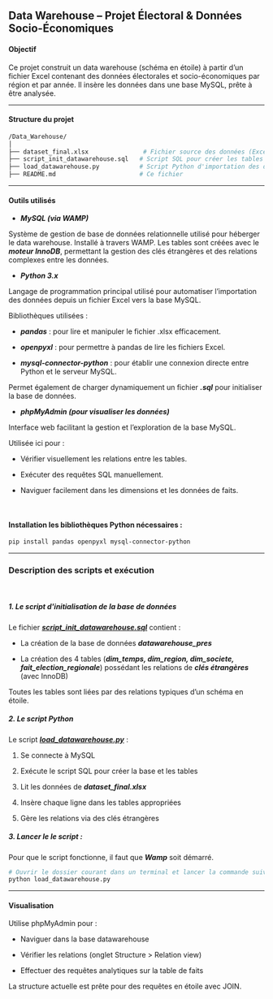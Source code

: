 ## Data Warehouse – Projet Électoral & Données Socio-Économiques

#### Objectif
Ce projet construit un data warehouse (schéma en étoile) à partir d’un fichier Excel contenant des données électorales et socio-économiques par région et par année. Il insère les données dans une base MySQL, prête à être analysée.

---

#### Structure du projet

```bash
/Data_Warehouse/
│
├── dataset_final.xlsx               # Fichier source des données (Excel)
├── script_init_datawarehouse.sql   # Script SQL pour créer les tables et la base
├── load_datawarehouse.py           # Script Python d'importation des données
├── README.md                       # Ce fichier
```

---

#### Outils utilisés

- ***MySQL (via WAMP)***

Système de gestion de base de données relationnelle utilisé pour héberger le data warehouse. Installé à travers WAMP.
Les tables sont créées avec le ***moteur InnoDB***, permettant la gestion des clés étrangères et des relations complexes entre les données.

- ***Python 3.x***

Langage de programmation principal utilisé pour automatiser l’importation des données depuis un fichier Excel vers la base MySQL.

Bibliothèques utilisées :

- ***pandas*** : pour lire et manipuler le fichier .xlsx efficacement.

- ***openpyxl*** : pour permettre à pandas de lire les fichiers Excel.

- ***mysql-connector-python*** : pour établir une connexion directe entre Python et le serveur MySQL.

Permet également de charger dynamiquement un fichier ***.sql*** pour initialiser la base de données.

- ***phpMyAdmin (pour visualiser les données)***

Interface web facilitant la gestion et l’exploration de la base MySQL.

Utilisée ici pour :

- Vérifier visuellement les relations entre les tables.

- Exécuter des requêtes SQL manuellement.

- Naviguer facilement dans les dimensions et les données de faits.


<br>

#### Installation les bibliothèques Python nécessaires :

```bash
pip install pandas openpyxl mysql-connector-python
```

---

### Description des scripts et exécution
<br>

##### 1. Le script d'initialisation de la base de données

Le fichier [***script_init_datawarehouse.sql***](script_init_datawarehouse.sql) contient :

- La création de la base de données ***datawarehouse_pres***

- La création des 4 tables (***dim_temps, dim_region, dim_societe, fait_election_regionale***) possédant les relations de ***clés étrangères*** (avec InnoDB)
 

Toutes les tables sont liées par des relations typiques d’un schéma en étoile.


##### 2. Le script Python 

Le script [***load_datawarehouse.py***](load_datawarehouse.py) :

1. Se connecte à MySQL

2. Exécute le script SQL pour créer la base et les tables

3. Lit les données de ***dataset_final.xlsx***

4. Insère chaque ligne dans les tables appropriées

5. Gère les relations via des clés étrangères


##### 3. Lancer le le script :

Pour que le script fonctionne, il faut que ***Wamp*** soit démarré. 

```bash
# Ouvrir le dossier courant dans un terminal et lancer la commande suivante : 
python load_datawarehouse.py
```

---

#### Visualisation

Utilise phpMyAdmin pour :

- Naviguer dans la base datawarehouse

- Vérifier les relations (onglet Structure > Relation view)

- Effectuer des requêtes analytiques sur la table de faits


La structure actuelle est prête pour des requêtes en étoile avec JOIN.